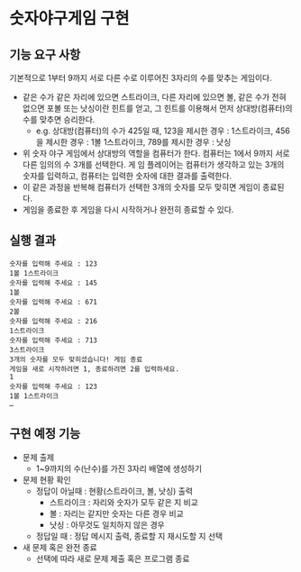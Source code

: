 # 숫자야구게임 구현
## 기능 요구 사항
기본적으로 1부터 9까지 서로 다른 수로 이루어진 3자리의 수를 맞추는 게임이다.

- 같은 수가 같은 자리에 있으면 스트라이크, 다른 자리에 있으면 볼, 같은 수가 전혀 없으면 포볼 또는 낫싱이란 힌트를 얻고, 그 힌트를 이용해서 먼저 상대방(컴퓨터)의 수를 맞추면 승리한다.
  - e.g. 상대방(컴퓨터)의 수가 425일 때, 123을 제시한 경우 : 1스트라이크, 456을 제시한 경우 : 1볼 1스트라이크, 789를 제시한 경우 : 낫싱
- 위 숫자 야구 게임에서 상대방의 역할을 컴퓨터가 한다. 컴퓨터는 1에서 9까지 서로 다른 임의의 수 3개를 선택한다. 게 임 플레이어는 컴퓨터가 생각하고 있는 3개의 숫자를 입력하고, 컴퓨터는 입력한 숫자에 대한 결과를 출력한다.
- 이 같은 과정을 반복해 컴퓨터가 선택한 3개의 숫자를 모두 맞히면 게임이 종료된다.
- 게임을 종료한 후 게임을 다시 시작하거나 완전히 종료할 수 있다.
## 실행 결과
    숫자를 입력해 주세요 : 123
    1볼 1스트라이크
    숫자를 입력해 주세요 : 145
    1볼
    숫자를 입력해 주세요 : 671
    2볼
    숫자를 입력해 주세요 : 216
    1스트라이크
    숫자를 입력해 주세요 : 713
    3스트라이크
    3개의 숫자를 모두 맞히셨습니다! 게임 종료
    게임을 새로 시작하려면 1, 종료하려면 2를 입력하세요.
    1
    숫자를 입력해 주세요 : 123
    1볼 1스트라이크
    …

## 구현 예정 기능
- 문제 출제
  - 1~9까지의 수(난수)를 가진 3자리 배열에 생성하기
- 문제 현황 확인
  - 정답이 아닐때 : 현황(스트라이크, 볼, 낫싱) 출력
    - 스트라이크 : 자리와 숫자가 모두 같은 지 비교
    - 볼 : 자리는 같지만 숫자는 다른 경우 비교
    - 낫싱 : 아무것도 일치하지 않은 경우
  - 정답일 때 : 정답 메시지 출력, 종료할 지 재시도할 지 선택
- 새 문제 혹은 완전 종료
  - 선택에 따라 새로 문제 제출 혹은 프로그램 종료